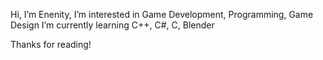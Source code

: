 Hi, I’m Enenity,
I’m interested in Game Development, Programming, Game Design
I’m currently learning C++, C#, C, Blender

Thanks for reading!
